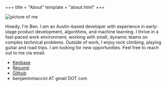 +++
title = "About"
template = "about.html"
+++

![picture of me](../self.jpg)

Howdy, I'm Ben. I am an Austin-based developer with experience in early-stage product development, algorithms, 
and machine learning. I thrive in a fast-paced work environment, working with small, dynamic teams on complex technical problems. 
Outside of work, I enjoy rock climbing, playing guitar and road trips. I am looking for new opportunities. Feel free to reach out to me via email.
- [Keybase](https://keybase.io/benjaminmaccini)
- [Resumé](../resume.pdf)
- [Github](https://github.com/benjaminmaccini)
- benjaminmaccini AT gmail DOT com

